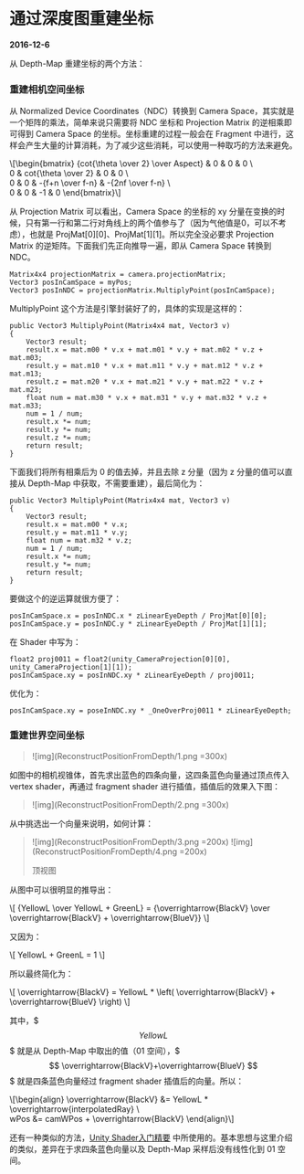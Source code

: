 # 通过深度图重建坐标

**2016-12-6**

从 Depth-Map 重建坐标的两个方法：

### 重建相机空间坐标

从 Normalized Device Coordinates（NDC）转换到 Camera Space，其实就是一个矩阵的乘法，简单来说只需要将 NDC 坐标和 Projection Matrix 的逆相乘即可得到 Camera Space 的坐标。坐标重建的过程一般会在 Fragment 中进行，这样会产生大量的计算消耗，为了减少这些消耗，可以使用一种取巧的方法来避免。

\\[\begin{bmatrix}
{cot{\theta \over 2} \over Aspect} & 0 & 0 & 0 \\\
0 & cot{\theta \over 2} & 0 & 0 \\\
0 & 0 & -{f+n \over f-n} & -{2nf \over f-n} \\\
0 & 0 & -1 & 0
\end{bmatrix}\\]

从 Projection Matrix 可以看出，Camera Space 的坐标的 xy 分量在变换的时候，只有第一行和第二行对角线上的两个值参与了（因为气他值是0，可以不考虑），也就是 ProjMat[0][0]、ProjMat[1][1]。所以完全没必要求 Projection Matrix 的逆矩阵。下面我们先正向推导一遍，即从 Camera Space 转换到 NDC。

	Matrix4x4 projectionMatrix = camera.projectionMatrix;
	Vector3 posInCamSpace = myPos;
	Vector3 posInNDC = projectionMatrix.MultiplyPoint(posInCamSpace);
	
MultiplyPoint 这个方法是引擎封装好了的，具体的实现是这样的：

	public Vector3 MultiplyPoint(Matrix4x4 mat, Vector3 v)
	{
		Vector3 result;
		result.x = mat.m00 * v.x + mat.m01 * v.y + mat.m02 * v.z + mat.m03;
		result.y = mat.m10 * v.x + mat.m11 * v.y + mat.m12 * v.z + mat.m13;
		result.z = mat.m20 * v.x + mat.m21 * v.y + mat.m22 * v.z + mat.m23;
		float num = mat.m30 * v.x + mat.m31 * v.y + mat.m32 * v.z + mat.m33;
		num = 1 / num;
		result.x *= num;
		result.y *= num;
		result.z *= num;
		return result;
	}
	
下面我们将所有相乘后为 0 的值去掉，并且去除 z 分量（因为 z 分量的值可以直接从 Depth-Map 中获取，不需要重建），最后简化为：

	public Vector3 MultiplyPoint(Matrix4x4 mat, Vector3 v)
	{
		Vector3 result;
		result.x = mat.m00 * v.x;
		result.y = mat.m11 * v.y;
		float num = mat.m32 * v.z;
		num = 1 / num;
		result.x *= num;
		result.y *= num;
		return result;
	}
	
要做这个的逆运算就很方便了：

	posInCamSpace.x = posInNDC.x * zLinearEyeDepth / ProjMat[0][0];
	posInCamSpace.y = posInNDC.y * zLinearEyeDepth / ProjMat[1][1];
    
在 Shader 中写为：

	float2 proj0011 = float2(unity_CameraProjection[0][0], unity_CameraProjection[1][1]);
	posInCamSpace.xy = posInNDC.xy * zLinearEyeDepth / proj0011;
	
优化为：

	posInCamSpace.xy = poseInNDC.xy * _OneOverProj0011 * zLinearEyeDepth;
	
### 重建世界空间坐标

> ![img](ReconstructPositionFromDepth/1.png =300x)

如图中的相机视锥体，首先求出蓝色的四条向量，这四条蓝色向量通过顶点传入 vertex shader，再通过 fragment shader 进行插值，插值后的效果入下图：

> ![img](ReconstructPositionFromDepth/2.png =300x)

从中挑选出一个向量来说明，如何计算：

> ![img](ReconstructPositionFromDepth/3.png =200x) ![img](ReconstructPositionFromDepth/4.png =200x)
>
> 顶视图

从图中可以很明显的推导出：

\\[
{YellowL \over YellowL + GreenL} = {\overrightarrow{BlackV} \over \overrightarrow{BlackV} + \overrightarrow{BlueV}}
\\]

又因为：

\\[
YellowL + GreenL = 1
\\]

所以最终简化为：

\\[
\overrightarrow{BlackV} = YellowL * \left( \overrightarrow{BlackV} + \overrightarrow{BlueV} \right)
\\]

其中，$$$ YellowL $$$ 就是从 Depth-Map 中取出的值（01 空间），$$$ \overrightarrow{BlackV}+\overrightarrow{BlueV} $$$ 就是四条蓝色向量经过 fragment shader 插值后的向量。所以：

\\[\begin{align}
\overrightarrow{BlackV} &= YellowL * \overrightarrow{interpolatedRay} \\\
wPos &= camWPos + \overrightarrow{BlackV}
\end{align}\\]

还有一种类似的方法，[Unity Shader入门精要][link1] 中所使用的。基本思想与这里介绍的类似，差异在于求四条蓝色向量以及 Depth-Map 采样后没有线性化到 01 空间。

[link1]: https://github.com/candycat1992/Unity_Shaders_Book/blob/master/Assets/Scripts/Chapter13/FogWithDepthTexture.cs